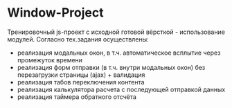 # Window-Project
Тренировочный js-проект с исходной готовой вёрсткой - использование модулей.
Согласно тех.задания осуществлены:
- реализация модальных окон, в т.ч. автоматическое всплытие через промежуток времени
- реализация форм отправки (в т.ч. внутри модальных окон) без перезагрузки страницы (ajax) + валидация
- реализация табов переключения контента
- реализация калькулятора расчета с последующей отправкой данных
- реализация таймера обратного отсчёта
